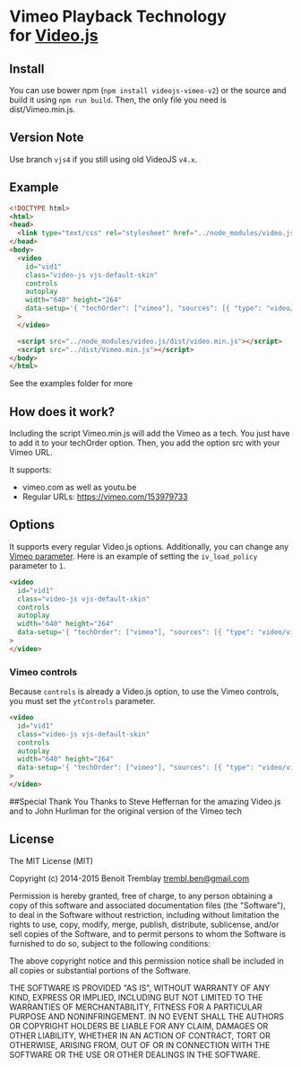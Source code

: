 # Vimeo Playback Technology<br />for [Video.js](https://github.com/videojs/video.js)

## Install
You can use bower npm (`npm install videojs-vimeo-v2`) or the source and build it using `npm run build`. Then, the only file you need is dist/Vimeo.min.js.

## Version Note
Use branch `vjs4` if you still using old VideoJS `v4.x`.

## Example
```html
<!DOCTYPE html>
<html>
<head>
  <link type="text/css" rel="stylesheet" href="../node_modules/video.js/dist/video-js.min.css" />
</head>
<body>
  <video
    id="vid1"
    class="video-js vjs-default-skin"
    controls
    autoplay
    width="640" height="264"
    data-setup='{ "techOrder": ["vimeo"], "sources": [{ "type": "video/vimeo", "src": "https://vimeo.com/153979733"}] }'
  >
  </video>

  <script src="../node_modules/video.js/dist/video.min.js"></script>
  <script src="../dist/Vimeo.min.js"></script>
</body>
</html>
```

See the examples folder for more

## How does it work?
Including the script Vimeo.min.js will add the Vimeo as a tech. You just have to add it to your techOrder option. Then, you add the option src with your Vimeo URL.

It supports:
- vimeo.com as well as youtu.be
- Regular URLs: https://vimeo.com/153979733

## Options
It supports every regular Video.js options. Additionally, you can change any [Vimeo parameter](https://developers.google.com/vimeo/player_parameters?hl=en#Parameters). Here is an example of setting the `iv_load_policy` parameter to `1`.

```html
<video
  id="vid1"
  class="video-js vjs-default-skin"
  controls
  autoplay
  width="640" height="264"
  data-setup='{ "techOrder": ["vimeo"], "sources": [{ "type": "video/vimeo", "src": "https://vimeo.com/153979733"}], "vimeo": { "iv_load_policy": 1 } }'
>
</video>
```

### Vimeo controls
Because `controls` is already a Video.js option, to use the Vimeo controls, you must set the `ytControls` parameter.

```html
<video
  id="vid1"
  class="video-js vjs-default-skin"
  controls
  autoplay
  width="640" height="264"
  data-setup='{ "techOrder": ["vimeo"], "sources": [{ "type": "video/vimeo", "src": "https://vimeo.com/153979733"}], "vimeo": { "ytControls": 2 } }'
>
</video>
```

##Special Thank You
Thanks to Steve Heffernan for the amazing Video.js and to John Hurliman for the original version of the Vimeo tech

## License
The MIT License (MIT)

Copyright (c) 2014-2015 Benoit Tremblay <trembl.ben@gmail.com>

Permission is hereby granted, free of charge, to any person obtaining a copy
of this software and associated documentation files (the "Software"), to deal
in the Software without restriction, including without limitation the rights
to use, copy, modify, merge, publish, distribute, sublicense, and/or sell
copies of the Software, and to permit persons to whom the Software is
furnished to do so, subject to the following conditions:

The above copyright notice and this permission notice shall be included in
all copies or substantial portions of the Software.

THE SOFTWARE IS PROVIDED "AS IS", WITHOUT WARRANTY OF ANY KIND, EXPRESS OR
IMPLIED, INCLUDING BUT NOT LIMITED TO THE WARRANTIES OF MERCHANTABILITY,
FITNESS FOR A PARTICULAR PURPOSE AND NONINFRINGEMENT. IN NO EVENT SHALL THE
AUTHORS OR COPYRIGHT HOLDERS BE LIABLE FOR ANY CLAIM, DAMAGES OR OTHER
LIABILITY, WHETHER IN AN ACTION OF CONTRACT, TORT OR OTHERWISE, ARISING FROM,
OUT OF OR IN CONNECTION WITH THE SOFTWARE OR THE USE OR OTHER DEALINGS IN
THE SOFTWARE.
